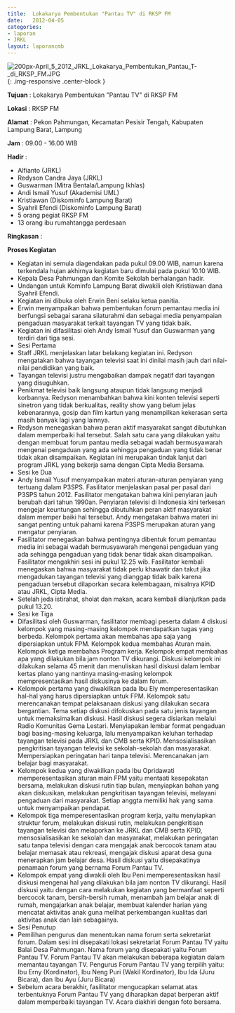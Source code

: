 ```yaml
---	
title: 	Lokakarya Pembentukan "Pantau TV" di RKSP FM 
date: 	2012-04-05
categories:
- laporan	
- JRKL	
layout: laporancmb	
---	
```

	
![200px-April_5_2012_JRKL_Lokakarya_Pembentukan_Pantau_T-_di_RKSP_FM.JPG](/uploads/200px-April_5_2012_JRKL_Lokakarya_Pembentukan_Pantau_T-_di_RKSP_FM.JPG){: .img-responsive .center-block }	
	
**Tujuan** :	Lokakarya Pembentukan "Pantau TV" di RKSP FM
	
**Lokasi** :	RKSP FM
	
**Alamat** : 	Pekon Pahmungan, Kecamatan Pesisir Tengah, Kabupaten Lampung Barat, Lampung
	
**Jam** :	09.00 - 16.00 WIB
	
**Hadir** :	
*	Alfianto (JRKL)
*	Redyson Candra Jaya (JRKL)
*	Guswarman (Mitra Bentala/Lampung Ikhlas)
*	Andi Ismail Yusuf (Akademisi UML)
*	Kristiawan (Diskominfo Lampung Barat)
*	Syahril Efendi (Diskominfo Lampung Barat)
*	5 orang pegiat RKSP FM
*	13 orang ibu rumahtangga perdesaan

**Ringkasan** :	

**Proses Kegiatan**
*	Kegiatan ini semula diagendakan pada pukul 09.00 WIB, namun karena terkendala hujan akhirnya kegiatan baru dimulai pada pukul 10.10 WIB.
*	Kepala Desa Pahmungan dan Komite Sekolah berhalangan hadir.
*	Undangan untuk Kominfo Lampung Barat diwakili oleh Kristiawan dana Syahril Efendi.
*	Kegiatan ini dibuka oleh Erwin Beni selaku ketua panitia.
*	Erwin menyampaikan bahwa pembentukan forum pemantau media ini berfungsi sebagai sarana silaturahmi dan sebagai media penyampaian pengaduan masyarakat terkait tayangan TV yang tidak baik.
*	Kegiatan ini difasilitasi oleh Andy Ismail Yusuf dan Guswarman yang terdiri dari tiga sesi.
*	Sesi Pertama
*	Staff JRKL menjelaskan latar belakang kegiatan ini. Redyson mengatakan bahwa tayangan televisi saat ini dinilai masih jauh dari nilai-nilai pendidikan yang baik.
*	Tayangan televisi justru mengabaikan dampak negatif dari tayangan yang disuguhkan.
*	Penikmat televisi baik langsung ataupun tidak langsung menjadi korbannya. Redyson menambahkan bahwa kini konten televisi seperti sinetron yang tidak berkualitas, reality show yang belum jelas kebenarannya, gosip dan film kartun yang menampilkan kekerasan serta masih banyak lagi yang lainnya.
*	Redyson menegaskan bahwa peran aktif masyarakat sangat dibutuhkan dalam memperbaiki hal tersebut. Salah satu cara yang dilakukan yaitu dengan membuat forum pantau media sebagai wadah bermusyawarah mengenai pengaduan yang ada sehingga pengaduan yang tidak benar tidak akan disampaikan. Kegiatan ini merupakan tindak lanjut dari program JRKL yang bekerja sama dengan Cipta Media Bersama.
*	Sesi ke Dua
*	Andy Ismail Yusuf menyampaikan materi aturan-aturan penyiaran yang tertuang dalam P3SPS. Fasilitator menjelaskan pasal per pasal dari P3SPS tahun 2012. Fasilitator mengatakan bahwa kini penyiaran jauh berubah dari tahun 1990an. Penyiaran televisi di Indonesia kini terkesan mengejar keuntungan sehingga dibutuhkan peran aktif masyarakat dalam memper baiki hal tersebut. Andy mengatakan bahwa materi ini sangat penting untuk pahami karena P3SPS merupakan aturan yang mengatur penyiaran.
*	Fasilitator menegaskan bahwa pentingnya dibentuk forum pemantau media ini sebagai wadah bermusyawarah mengenai pengaduan yang ada sehingga pengaduan yang tidak benar tidak akan disampaikan. Fasilitator mengakhiri sesi ini pukul 12.25 wib. Fasilitator kembali menegaskan bahwa masyarakat tidak perlu khawatir dan takut jika mengadukan tayangan televisi yang dianggap tidak baik karena pengaduan tersebut dilaporkan secara kelembagaan, misalnya KPID atau JRKL, Cipta Media.
*	Setelah jeda istirahat, sholat dan makan, acara kembali dilanjutkan pada pukul 13.20.
*	Sesi ke Tiga
*	Difasilitasi oleh Guswarman, fasilitator membagi peserta dalam 4 diskusi kelompok yang masing-masing kelompok mendapatkan tugas yang berbeda. Kelompok pertama akan membahas apa saja yang dipersiapkan untuk FPM. Kelompok kedua membahas Aturan main. Kelompok ketiga membahas Program kerja. Kelompok empat membahas apa yang dilakukan bila jam nonton TV dikurangi. Diskusi kelompok ini dilakukan selama 45 menit dan menuliskan hasil diskusi dalam lembar kertas plano yang nantinya masing-masing kelompok mempresentasikan hasil diskusinya ke dalam forum.
*	Kelompok pertama yang diwakilkan pada Ibu Ely memperesentasikan hal-hal yang harus dipersiapkan untuk FPM. Kelompok satu merencanakan tempat pelaksanaan diskusi yang dilakukan secara bergantian. Tema setiap diskusi difokuskan pada satu jenis tayangan untuk memaksimalkan diskusi. Hasil diskusi segera disiarkan melalui Radio Komunitas Gema Lestari. Menyiapakan lembar format pengaduan bagi basing-masing keluarga, lalu menyampaikan keluhan terhadap tayangan televisi pada JRKL dan CMB serta KPID. Mensosialisasikan pengkritisan tayangan televisi ke sekolah-sekolah dan masyarakat. Mempersiapkan peringatan hari tanpa televisi. Merencanakan jam belajar bagi masyarakat.
*	Kelompok kedua yang diwakilkan pada Ibu Opridawati memperesentasikan aturan main FPM yaitu mentaati kesepakatan bersama, melakukan diskusi rutin tiap bulan, menyiapkan bahan yang akan diskusikan, melakukan pengkritisan tayangan televisi, melayani pengaduan dari masyarakat. Setiap anggta memiliki hak yang sama untuk menyampaikan pendapat.
*	Kelompok tiga memperesentasikan program kerja, yaitu menyiapkan struktur forum, melakukan diskusi rutin, melakukan pengkritisan tayangan televisi dan melaporkan ke JRKL dan CMB serta KPID, mensosialisasikan ke sekolah dan masyarakat, melakukan peringatan satu tanpa televisi dengan cara mengajak anak bercocok tanam atau belajar memasak atau rekreasi, mengajak diskusi aparat desa guna menerapkan jam belajar desa. Hasil diskusi yaitu disepakatinya penamaan forum yang bernama Forum Pantau TV.
*	Kelompok empat yang diwakili oleh Ibu Peni memperesentasikan hasil diskusi mengenai hal yang dilakukan bila jam nonton TV dikurangi. Hasil diskusi yaitu dengan cara melakukan kegiatan yang bermanfaat seperti bercocok tanam, bersih-bersih rumah, menambah jam belajar anak di rumah, mengajarkan anak belajar, membuat kalender harian yang mencatat aktivitas anak guna melihat perkembangan kualitas dari aktivitas anak dan lain sebagainya.
*	Sesi Penutup
*	Pemilihan pengurus dan menentukan nama forum serta sekretariat forum. Dalam sesi ini disepakati lokasi sekretariat Forum Pantau TV yaitu Balai Desa Pahmungan. Nama forum yang disepakati yaitu Forum Pantau TV. Forum Pantau TV akan melakukan beberapa kegiatan dalam memantau tayangan TV. Pengurus Forum Pantau TV yang terpilih yaitu: Ibu Erny (Kordinator), Ibu Neng Puri (Wakil Kordinator), Ibu Ida (Juru Bicara), dan Ibu Ayu (Juru Bicara)
*	Sebelum acara berakhir, fasilitator mengucapkan selamat atas terbentuknya Forum Pantau TV yang diharapkan dapat berperan aktif dalam memperbaiki tayangan TV. Acara diakhiri dengan foto bersama.

